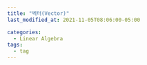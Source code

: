 ```yaml
---
title: "벡터(Vector)"
last_modified_at: 2021-11-05T08:06:00-05:00

categories:
  - Linear Algebra
tags:
  - tag
---
```

